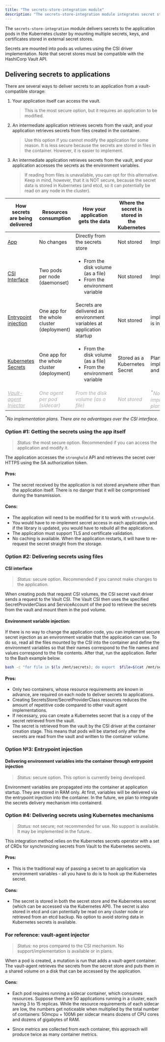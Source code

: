 ```yaml
---
title: "The secrets-store-integration module"
description: "The secrets-store-integration module integrates secret stores and applications in K8s clusters"
---
```


The `secrets-store-integration` module delivers secrets to the application pods in the Kubernetes
cluster by mounting multiple secrets, keys, and certificates stored in external secret stores.

Secrets are mounted into pods as volumes using the CSI driver implementation.
Note that secret stores must be compatible with the HashiCorp Vault API.

## Delivering secrets to applications

There are several ways to deliver secrets to an application from a vault-compatible storage:

1. Your application itself can access the vault.

   > This is the most secure option, but it requires an application to be modified.

2. An intermediate application retrieves secrets from the vault, and your application retrieves secrets from files created in the container.

   > Use this option if you cannot modify the application for some reason. It is less secure because the secrets are stored in files in the container. However, it is easier to implement.

3. An intermediate application retrieves secrets from the vault, and your application accesses the secrets as the environment variables.

   > If reading from files is unavailable, you can opt for this alternative. Keep in mind, however, that it is NOT secure, because the secret data is stored in Kubernetes (and etcd, so it can potentially be read on any node in the cluster).

<table>
<thead>
<tr>
<th>How secrets are being delivered</th>
<th>Resources consumption</th>
<th>How your application gets the data</th>
<th>Where the secret is stored in the Kubernetes</th>
<th>Status</th>
</tr>
</thead>
<tbody>
<tr>
<td><a style="color: ##0066FF;" href="#option-1-get-the-secrets-from-the-app-itself">App</a></td>
<td>No changes</td>
<td>Directly from the secrets store</td>
<td>Not stored</td>
<td>Implemented</td>
</tr>
<tr>
<td><a style="color: ##0066FF;" href="#csi-interface">CSI Interface</a></td>
<td>Two pods per node (daemonset)</td>
<td><ul><li>From the disk volume (as a file)</li><li>From the environment variable</li></ul></td>
<td>Not stored</td>
<td>Implemented</td>
</tr>
<tr>
<td><a style="color: ##0066FF;" href="#option-3-entrypoint-injection">Entrypoint injection</a></td>
<td>One app for the whole cluster (deployment)</td>
<td>Secrets are delivered as environment variables at application startup</td>
<td>Not stored</td>
<td>implementation is in progress</td>
</tr>
<tr>
<td><a style="color: ##0066FF;" href="#option-4-delivering-secrets-through-kubernetes-mechanisms">Kubernetes Secrets</a></td>
<td>One app for the whole cluster (deployment)</td>
<td><ul><li>From the disk volume (as a file)</li><li>From the environment variable</li></ul></td>
<td>Stored as a Kubernetes Secret</td>
<td>Planned for implementation and release</td>
</tr>
<tr>
<td><a style="color: #A9A9A9; font-style: italic;" href="#for-reference-vault-agent-injector">Vault-agent Injector</a></td>
<td style="color: #A9A9A9; font-style: italic;">One agent per pod (sidecar)</td>
<td style="color: #A9A9A9; font-style: italic;">From the disk volume (as a file)</td>
<td style="color: #A9A9A9; font-style: italic;">Not stored</td>
<td style="color: #A9A9A9; font-style: italic;"><sup><b>*</b></sup>No implementation plans</td>
</tr>
</tbody>
</table>

<i><sup>*</sup>No implementation plans. There are no advantages over the CSI interface.</i>

### Option #1: Getting the secrets using the app itself

> *Status:* the most secure option. Recommended if you can access the application and modify it.

The application accesses the `stronghold` API and retrieves the secret over HTTPS using the SA authorization token.

#### Pros:

- The secret received by the application is not stored anywhere other than the application itself. There is no danger that it will be compromised during the transmission.

#### Cons:

- The application will need to be modified for it to work with `stronghold`.
- You would have to re-implement secret access in each application, and if the library is updated, you would have to rebuild all the applications.
- The application must support TLS and certificate validation.
- No caching is available. When the application restarts, it will have to re-request the secret straight from the storage.

### Option #2: Delivering secrets using files

#### CSI interface

> *Status:* secure option. Recommended if you cannot make changes to the application.

When creating pods that request CSI volumes, the CSI secret vault driver sends a request to the Vault CSI. The Vault CSI then uses the specified SecretProviderClass and ServiceAccount of the pod to retrieve the secrets from the vault and mount them in the pod volume.

#### Environment variable injection:

If there is no way to change the application code, you can implement secure secret injection as an environment variable that the application can use. To do so, read all the files mounted by the CSI into the container and define the environment variables so that their names correspond to the file names and values correspond to the file contents. After that, run the application. Refer to the Bash example below.

```bash
bash -c "for file in $(ls /mnt/secrets); do export  $file=$(cat /mnt/secrets/$file); done ; exec my_original_file_to_startup"
```

#### Pros:

- Only two containers, whose resource requirements are known in advance, are required on each node to deliver secrets to applications.
- Creating SecretsStore/SecretProviderClass resources reduces the amount of repetitive code compared to other vault agent implementations.
- If necessary, you can create a Kubernetes secret that is a copy of the secret retrieved from the vault.
- The secret is retrieved from the vault by the CSI driver at the container creation stage. This means that pods will be started only after the secrets are read from the vault and written to the container volume.

### Option №3: Entrypoint injection

#### Delivering environment variables into the container through entrypoint injection

> *Status:* secure option. This option is currently being developed.

Environment variables are propagated into the container at application startup. They are stored in RAM only. At first, variables will be delivered via the entrypoint injection into the container. In the future, we plan to integrate the secrets delivery mechanism into containerd.

### Option #4: Delivering secrets using Kubernetes mechanisms

> *Status:* not secure; not recommended for use. No support is available. It may be implemented in the future..

This integration method relies on the Kubernetes secrets operator with a set of CRDs for synchronizing secrets from Vault to the Kubernetes secrets.

#### Pros:

- This is the traditional way of passing a secret to an application via environment variables - all you have to do is to hook up the Kubernetes secret.

#### Cons:

- The secret is stored in both the secret store and the Kubernetes secret (which can be accessed via the Kubernetes API). The secret is also stored in etcd and can potentially be read on any cluster node or retrieved from an etcd backup. No option to avoid storing data in Kubernetes secrets is available.

### For reference: vault-agent injector

> *Status:* no pros compared to the CSI mechanism. No support/implementation is available or in plans.

When a pod is created, a mutation is run that adds a vault-agent container. The vault-agent retrieves the secrets from the secret store and puts them in a shared volume on a disk that can be accessed by the application.

#### Cons:

- Each pod requires running a sidecar container, which consumes resources. Suppose there are 50 applications running in a cluster, each having 3 to 15 replicas. While the resource requirements of each sidecar are low, the numbers get noticeable when multiplied by the total number of containers: 50mcpu + 100Mi per sidecar means dozens of CPU cores and dozens of gigabytes of RAM.


- Since metrics are collected from each container, this approach will produce twice as many container metrics. 

